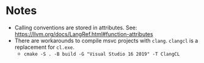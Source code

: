 # Notes

* Calling conventions are stored in attributes. See: https://llvm.org/docs/LangRef.html#function-attributes
* There are workarounds to compile msvc projects with `clang`. `clangcl` is a replacement for `cl.exe`.
  * `cmake -S . -B build -G "Visual Studio 16 2019" -T ClangCL`